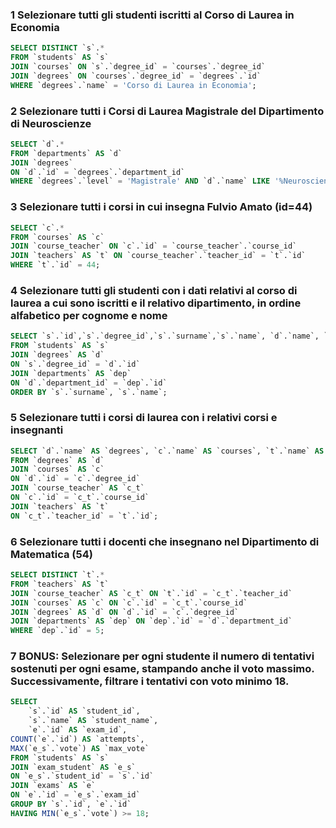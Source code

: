 ### 1 Selezionare tutti gli studenti iscritti al Corso di Laurea in Economia

```SQL
SELECT DISTINCT `s`.*
FROM `students` AS `s`
JOIN `courses` ON `s`.`degree_id` = `courses`.`degree_id`
JOIN `degrees` ON `courses`.`degree_id` = `degrees`.`id`
WHERE `degrees`.`name` = 'Corso di Laurea in Economia';
```
### 2 Selezionare tutti i Corsi di Laurea Magistrale del Dipartimento di Neuroscienze

```SQL
SELECT `d`.* 
FROM `departments` AS `d`
JOIN `degrees` 
ON `d`.`id` = `degrees`.`department_id`
WHERE `degrees`.`level` = 'Magistrale' AND `d`.`name` LIKE '%Neuroscienze';
```

### 3 Selezionare tutti i corsi in cui insegna Fulvio Amato (id=44)

```SQL
SELECT `c`.*
FROM `courses` AS `c`
JOIN `course_teacher` ON `c`.`id` = `course_teacher`.`course_id`
JOIN `teachers` AS `t` ON `course_teacher`.`teacher_id` = `t`.`id`
WHERE `t`.`id` = 44;
```

### 4 Selezionare tutti gli studenti con i dati relativi al corso di laurea a cui sono iscritti e il relativo dipartimento, in ordine alfabetico per cognome e nome

```SQL
SELECT `s`.`id`,`s`.`degree_id`,`s`.`surname`,`s`.`name`, `d`.`name`, `d`.`level`, `dep`.`name`
FROM `students` AS `s`
JOIN `degrees` AS `d`
ON `s`.`degree_id` = `d`.`id`
JOIN `departments` AS `dep`
ON `d`.`department_id` = `dep`.`id`
ORDER BY `s`.`surname`, `s`.`name`;
```

### 5 Selezionare tutti i corsi di laurea con i relativi corsi e insegnanti

```SQL
SELECT `d`.`name` AS `degrees`, `c`.`name` AS `courses`, `t`.`name` AS `teachers`
FROM `degrees` AS `d`
JOIN `courses` AS `c`
ON `d`.`id` = `c`.`degree_id`
JOIN `course_teacher` AS `c_t`
ON `c`.`id` = `c_t`.`course_id`
JOIN `teachers` AS `t`
ON `c_t`.`teacher_id` = `t`.`id`;
```

### 6 Selezionare tutti i docenti che insegnano nel Dipartimento di Matematica (54)

```SQL
SELECT DISTINCT `t`.*
FROM `teachers` AS `t`
JOIN `course_teacher` AS `c_t` ON `t`.`id` = `c_t`.`teacher_id`
JOIN `courses` AS `c` ON `c`.`id` = `c_t`.`course_id`
JOIN `degrees` AS `d` ON `d`.`id` = `c`.`degree_id`
JOIN `departments` AS `dep` ON `dep`.`id` = `d`.`department_id`
WHERE `dep`.`id` = 5;
```

### 7 BONUS: Selezionare per ogni studente il numero di tentativi sostenuti per ogni esame, stampando anche il voto massimo. Successivamente, filtrare i tentativi con voto minimo 18.

```SQL
SELECT 
	`s`.`id` AS `student_id`, 
    `s`.`name` AS `student_name`, 
    `e`.`id` AS `exam_id`, 
COUNT(`e`.`id`) AS `attempts`,          
MAX(`e_s`.`vote`) AS `max_vote`          
FROM `students` AS `s`
JOIN `exam_student` AS `e_s` 
ON `e_s`.`student_id` = `s`.`id`
JOIN `exams` AS `e` 
ON `e`.`id` = `e_s`.`exam_id`
GROUP BY `s`.`id`, `e`.`id`                         
HAVING MIN(`e_s`.`vote`) >= 18;                
```